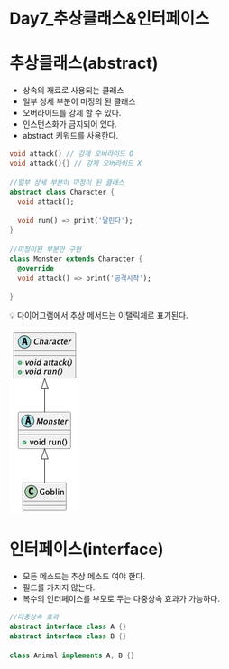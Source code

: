 # Day7_추상클래스&인터페이스

# 추상클래스(abstract)

- 상속의 재료로 사용되는 클래스
- 일부 상세 부분이 미정의 된 클래스
- 오버라이드를 강제 할 수 있다.
- 인스턴스화가 금지되어 있다.
- abstract 키워드를 사용한다.

```dart
void attack() // 강제 오버라이드 O
void attack(){} // 강제 오버라이드 X

//일부 상세 부분이 미정이 된 클래스 
abstract class Character {
  void attack();

  void run() => print('달린다');
}

//미정이된 부분만 구현
class Monster extends Character {
  @override
  void attack() => print('공격시작');
  
}
```

<aside>
💡 다이어그램에서 
추상 메서드는 이탤릭체로 표기된다.

![다이어그램에서 추상 메서드는 이탤릭체로 표기](image/abstract.png)

</aside>

# 인터페이스(interface)

- 모든 메소드는 추상 메소드 여야 한다.
- 필드를 가지지 않는다.
- 복수의 인터페이스를 부모로 두는 다중상속 효과가 가능하다.

```dart
//다중상속 효과 
abstract interface class A {}
abstract interface class B {}

class Animal implements A, B {}

```